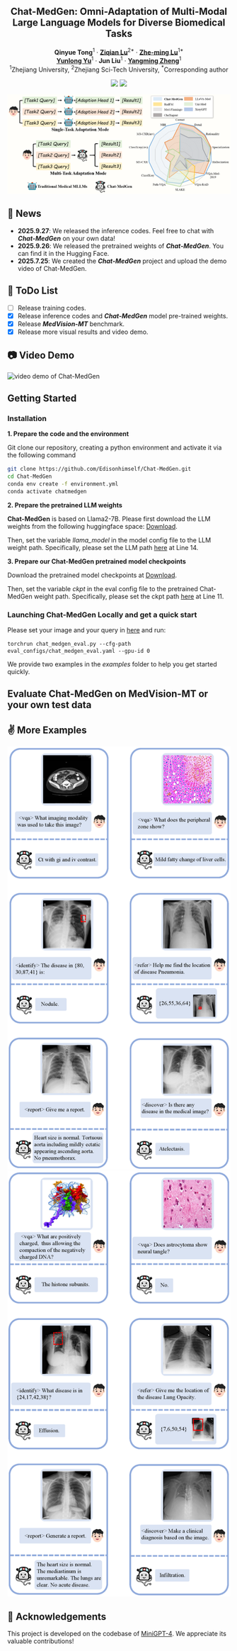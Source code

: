 <p align="center">

  <h2 align="center">
  Chat-MedGen: Omni-Adaptation of Multi-Modal Large Language Models for Diverse Biomedical Tasks

  </h2>
  <p align="center">
    <a><strong>Qinyue Tong</strong></a><sup>1</sup>
    ·
    <a href="https://scholar.google.com/citations?user=qx1yRVEAAAAJ&hl=zh-CN"><strong>Ziqian Lu</strong></a><sup>2*</sup>
    ·
    <a href="https://person.zju.edu.cn/lzmhome"><strong>Zhe-ming Lu</strong></a><sup>1*</sup>
    <br>
    <a href="https://person.zju.edu.cn/en/yunlong"><strong>Yunlong Yu</strong></a><sup>1</sup>
    ·
    <a><strong>Jun Liu</strong></a><sup>1</sup>
    ·
    <a href="https://person.zju.edu.cn/zymsun2002"><strong>Yangming Zheng</strong></a><sup>1</sup>
    <!-- <br> -->
    <br>
    <sup>1</sup>Zhejiang University, <sup>2</sup>Zhejiang Sci-Tech University, <sup>*</sup>Corresponding author
    <br>
    <div align="center">
    <a href='https://huggingface.co/Carryyy/Chat-MedGen'><img src='https://img.shields.io/badge/%F0%9F%A4%97%20HuggingFace-ChatMedGen-yellow'></a>
    <a href='https://huggingface.co/datasets/Carryyy/MedVision-MT'><img src='https://img.shields.io/badge/%F0%9F%A4%97%20HuggingFace-MedVisionMT-yellow?color=yellow'></a>
    </div>
  </p>
</p>
  
![teaser_img](image/teaser.png)

## :mega: News
- **2025.9.27**: We released the inference codes. Feel free to chat with ***Chat-MedGen*** on your own data!
- **2025.9.26**: We released the pretrained weights of ***Chat-MedGen***. You can find it in the Hugging Face.
- **2025.7.25**: We created the ***Chat-MedGen*** project and upload the demo video of Chat-MedGen.

## :memo: ToDo List
- [ ] Release training codes.
- [x] Release inference codes and ***Chat-MedGen*** model pre-trained weights. 
- [x] Release ***MedVision-MT*** benchmark.
- [x] Release more visual results and video demo.

## :camera: Video Demo 
![video demo of Chat-MedGen](image/chatmedgen-demo.gif)


## Getting Started
### Installation

**1. Prepare the code and the environment**

Git clone our repository, creating a python environment and activate it via the following command

```bash
git clone https://github.com/Edisonhimself/Chat-MedGen.git
cd Chat-MedGen
conda env create -f environment.yml
conda activate chatmedgen
```

**2. Prepare the pretrained LLM weights**

**Chat-MedGen** is based on Llama2-7B. Please first download the LLM weights from the following huggingface space:
[Download](https://huggingface.co/meta-llama/Llama-2-7b-chat-hf/tree/main).

Then, set the variable *llama_model* in the model config file to the LLM weight path. Specifically, please set the LLM path 
[here](chatmedgen/configs/models/chatmedgen.yaml#L15) at Line 14.


**3. Prepare our Chat-MedGen pretrained model checkpoints**

Download the pretrained model checkpoints at [Download](https://huggingface.co/Carryyy/Chat-MedGen/tree/main).

Then, set the variable *ckpt* in the eval config file to the pretrained Chat-MedGen weight path. Specifically, please set the ckpt path 
[here](eval_configs/chat_medgen_eval.yaml#L12) at Line 11.


### Launching Chat-MedGen Locally and get a quick start
Please set your image and your query in [here](chat_medgen_eval.py) and run:
```
torchrun chat_medgen_eval.py --cfg-path eval_configs/chat_medgen_eval.yaml --gpu-id 0
```

We provide two examples in the *examples* folder to help you get started quickly.


## Evaluate Chat-MedGen on MedVision-MT or your own test data




## :v: More Examples
![teaser_img](image/example1.png)
![teaser_img](image/example2.png)


## :clap: Acknowledgements
This project is developed on the codebase of [MiniGPT-4](https://github.com/Vision-CAIR/MiniGPT-4). We appreciate its valuable contributions! 

